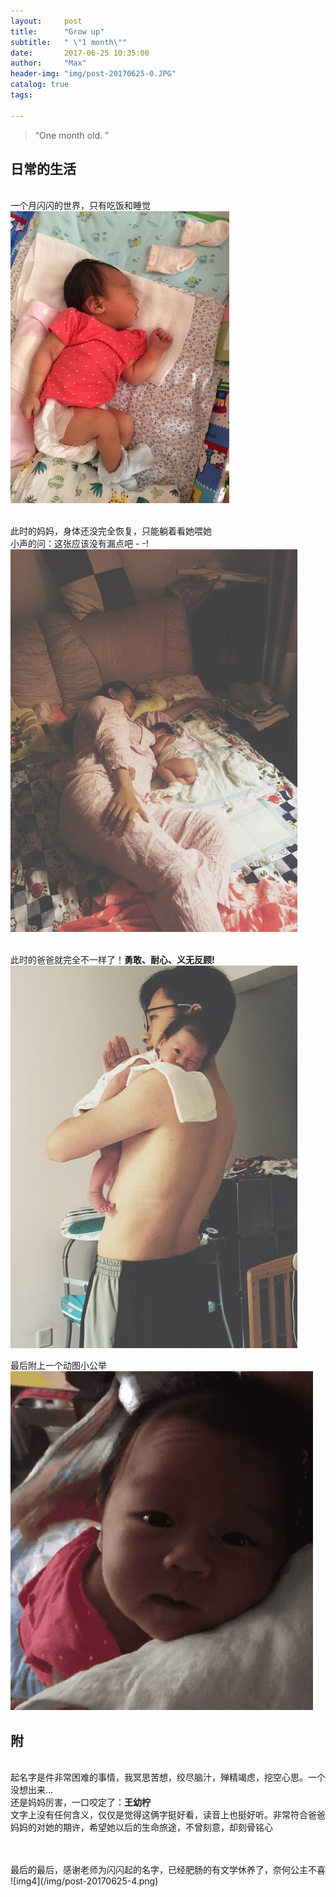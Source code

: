```yaml
---
layout:     post
title:      "Grow up"
subtitle:   " \"1 month\""
date:       2017-06-25 10:35:00
author:     "Max"
header-img: "img/post-20170625-0.JPG"
catalog: true
tags:

---
```


> “One month old. ”


## 日常的生活

<br>一个月闪闪的世界，只有吃饭和睡觉
![img](/img/post-20170625-1.JPG)

<br>此时的妈妈，身体还没完全恢复，只能躺着看她喂她
<br>小声的问：这张应该没有漏点吧  - -!
![img2](/img/post-20170625-2.JPG)

<br>此时的爸爸就完全不一样了！<b>勇敢、耐心、义无反顾!</b>
![img3](/img/post-20170625-3.JPG)

最后附上一个动图小公举
![gif](/img/post-20170625-5.gif)

## 附
<br>起名字是件非常困难的事情，我冥思苦想，绞尽脑汁，殚精竭虑，挖空心思。一个没想出来...
<br>还是妈妈厉害，一口咬定了：<b>王幼柠</b>
<br>文字上没有任何含义，仅仅是觉得这俩字挺好看，读音上也挺好听。非常符合爸爸妈妈的对她的期许，希望她以后的生命旅途，不曾刻意，却刻骨铭心

<br>
<br>最后的最后，感谢老师为闪闪起的名字，已经肥肠的有文学休养了，奈何公主不喜
![img4](/img/post-20170625-4.png)

